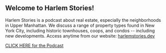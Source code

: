 ## Welcome to Harlem Stories!

Harlem Stories is a podcast about real estate, especially the neighborhoods in Upper Manhattan.  We discuss a range of property types found in New York City, including historic townhouses, coops, and condos -- including new developments.  Access anytime from our website: [harlemstories.dev](https://www.harlemstories.dev)

[CLICK HERE for the Podcast](https://www.buzzsprout.com/1882826)
